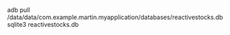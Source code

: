 adb pull /data/data/com.example.martin.myapplication/databases/reactivestocks.db
sqlite3 reactivestocks.db